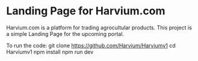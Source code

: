# Landing Page for Harvium.com 
Harvium.com is a platform for trading agrocultular products. 
This project is a simple Landing Page for the upcoming portal.

To run the code:
git clone https://github.com/Harvium/Harviumv1
cd Harviumv1
npm install 
npm run dev 
